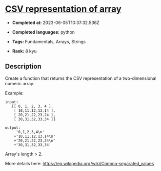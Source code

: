 # [CSV representation of array](https://www.codewars.com/kata/5a34af40e1ce0eb1f5000036)

- **Completed at:** 2023-06-05T10:37:32.536Z

- **Completed languages:** python

- **Tags:** Fundamentals, Arrays, Strings

- **Rank:** 8 kyu

## Description

Create a function that returns the CSV representation of a two-dimensional numeric array.

Example: 
```
input:
   [[ 0, 1, 2, 3, 4 ],
    [ 10,11,12,13,14 ],
    [ 20,21,22,23,24 ],
    [ 30,31,32,33,34 ]] 
    
output:
     '0,1,2,3,4\n'
    +'10,11,12,13,14\n'
    +'20,21,22,23,24\n'
    +'30,31,32,33,34'
```
Array's length > 2.

More details here:
https://en.wikipedia.org/wiki/Comma-separated_values